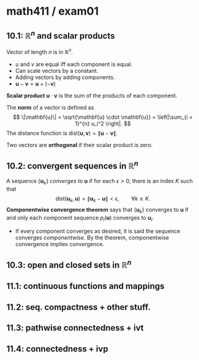 # math411 / exam01

## 10.1: $\mathbb{R}^n$ and scalar products

Vector of length $n$ is in $\mathbb{R}^n$. 

- $u$ and $v$ are equal iff each component is equal.
- Can scale vectors by a constant.
- Adding vectors by adding components.
- $\mathbf{u} - \mathbf{v} = \mathbf{u} + (-\mathbf{v})$

**Scalar product** $\mathbf{u} \cdot \mathbf{v}$ is the sum of the products of each component.

The **norm** of a vector is defined as
$$
\|\mathbf{u}\| = \sqrt{\mathbf{u} \cdot \mathbf{u}} = \left|\sum_{i = 1}^{n} u_i^2 \right|.
$$
The distance function is $\text{dist}(\mathbf{u}, \mathbf{v}) = \|\mathbf{u} - \mathbf{v}\|$.

Two vectors are **orthogonal** if their scalar product is zero.

## 10.2: convergent sequences in $\mathbb{R}^n$

A sequence $\{\mathbf{u}_k\}$ *converges* to $\mathbf{u}$ if for each $\epsilon > 0$, there is an index $K$ such that
$$
\text{dist}(\mathbf{u}_k, \mathbf{u}) = \|\mathbf{u}_k - \mathbf{u}\| < \epsilon, \qquad \forall k \geq K.
$$
**Componentwise convergence theorem** says that $\{\mathbf{u}_k\}$ converges to $\mathbf{u}$ if and only each component sequence $p_i(\mathbf{u})$ converges to $\mathbf{u}_i$.

- If every component converges as desired, it is said the sequence converges *componentwise*. By the theorem, componentwise convergence implies convergence.

## 10.3: open and closed sets in $\mathbb{R}^n$

## 11.1: continuous functions and mappings

## 11.2: seq. compactness + other stuff.

## 11.3: pathwise connectedness + ivt

## 11.4: connectedness + ivp

